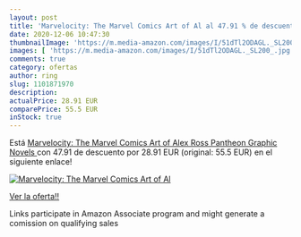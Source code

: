 ```yaml
---
layout: post
title: 'Marvelocity: The Marvel Comics Art of Al al 47.91 % de descuento'
date: 2020-12-06 10:47:30
thumbnailImage: 'https://m.media-amazon.com/images/I/51dTl2ODAGL._SL200_.jpg'
images: [ 'https://m.media-amazon.com/images/I/51dTl2ODAGL._SL200_.jpg' ]
comments: true
category: ofertas
author: ring
slug: 1101871970
description:
actualPrice: 28.91 EUR
comparePrice: 55.5 EUR
inStock: true
---
```


Está [Marvelocity: The Marvel Comics Art of Alex Ross  Pantheon Graphic Novels ](https://www.amazon.es/dp/1101871970/?tag=tolees-21) con 47.91 de descuento por 28.91 EUR (original: 55.5 EUR) en el siguiente enlace!

[![Marvelocity: The Marvel Comics Art of Al](https://m.media-amazon.com/images/I/51dTl2ODAGL._SL200_.jpg)](https://www.amazon.es/dp/1101871970/?tag=tolees-21)

[Ver la oferta!!](https://www.amazon.es/dp/1101871970/?tag=tolees-21)

Links participate in Amazon Associate program and might generate a comission on qualifying sales


